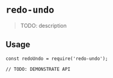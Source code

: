 # `redo-undo`

> TODO: description

## Usage

```
const redoUndo = require('redo-undo');

// TODO: DEMONSTRATE API
```
